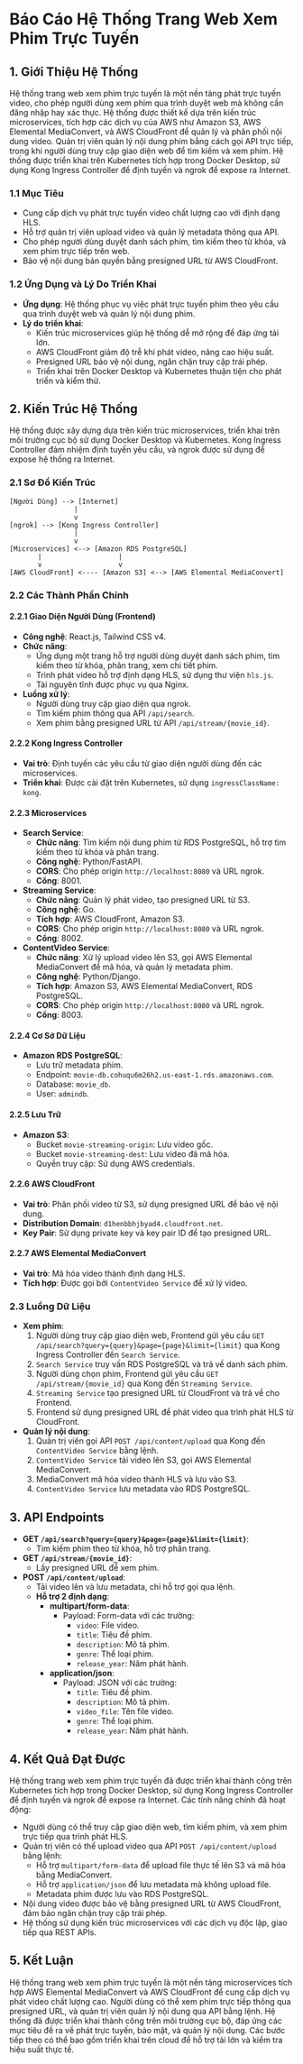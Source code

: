 # Báo Cáo Hệ Thống Trang Web Xem Phim Trực Tuyến

## 1. Giới Thiệu Hệ Thống

Hệ thống trang web xem phim trực tuyến là một nền tảng phát trực tuyến video, cho phép người dùng xem phim qua trình duyệt web mà không cần đăng nhập hay xác thực. Hệ thống được thiết kế dựa trên kiến trúc microservices, tích hợp các dịch vụ của AWS như Amazon S3, AWS Elemental MediaConvert, và AWS CloudFront để quản lý và phân phối nội dung video. Quản trị viên quản lý nội dung phim bằng cách gọi API trực tiếp, trong khi người dùng truy cập giao diện web để tìm kiếm và xem phim. Hệ thống được triển khai trên Kubernetes tích hợp trong Docker Desktop, sử dụng Kong Ingress Controller để định tuyến và ngrok để expose ra Internet.

### 1.1 Mục Tiêu
- Cung cấp dịch vụ phát trực tuyến video chất lượng cao với định dạng HLS.
- Hỗ trợ quản trị viên upload video và quản lý metadata thông qua API.
- Cho phép người dùng duyệt danh sách phim, tìm kiếm theo từ khóa, và xem phim trực tiếp trên web.
- Bảo vệ nội dung bản quyền bằng presigned URL từ AWS CloudFront.

### 1.2 Ứng Dụng và Lý Do Triển Khai
- **Ứng dụng**: Hệ thống phục vụ việc phát trực tuyến phim theo yêu cầu qua trình duyệt web và quản lý nội dung phim.
- **Lý do triển khai**:
  - Kiến trúc microservices giúp hệ thống dễ mở rộng để đáp ứng tải lớn.
  - AWS CloudFront giảm độ trễ khi phát video, nâng cao hiệu suất.
  - Presigned URL bảo vệ nội dung, ngăn chặn truy cập trái phép.
  - Triển khai trên Docker Desktop và Kubernetes thuận tiện cho phát triển và kiểm thử.

## 2. Kiến Trúc Hệ Thống

Hệ thống được xây dựng dựa trên kiến trúc microservices, triển khai trên môi trường cục bộ sử dụng Docker Desktop và Kubernetes. Kong Ingress Controller đảm nhiệm định tuyến yêu cầu, và ngrok được sử dụng để expose hệ thống ra Internet.

### 2.1 Sơ Đồ Kiến Trúc
```
[Người Dùng] --> [Internet]
                |
                v
[ngrok] --> [Kong Ingress Controller]
                |
                v
[Microservices] <--> [Amazon RDS PostgreSQL]
       |                   |
       v                   v
[AWS CloudFront] <---- [Amazon S3] <--> [AWS Elemental MediaConvert]
```

### 2.2 Các Thành Phần Chính

#### 2.2.1 Giao Diện Người Dùng (Frontend)
- **Công nghệ**: React.js, Tailwind CSS v4.
- **Chức năng**:
  - Ứng dụng một trang hỗ trợ người dùng duyệt danh sách phim, tìm kiếm theo từ khóa, phân trang, xem chi tiết phim.
  - Trình phát video hỗ trợ định dạng HLS, sử dụng thư viện `hls.js`.
  - Tài nguyên tĩnh được phục vụ qua Nginx.
- **Luồng xử lý**:
  - Người dùng truy cập giao diện qua ngrok.
  - Tìm kiếm phim thông qua API `/api/search`.
  - Xem phim bằng presigned URL từ API `/api/stream/{movie_id}`.

#### 2.2.2 Kong Ingress Controller
- **Vai trò**: Định tuyến các yêu cầu từ giao diện người dùng đến các microservices.
- **Triển khai**: Được cài đặt trên Kubernetes, sử dụng `ingressClassName: kong`.

#### 2.2.3 Microservices
- **Search Service**:
  - **Chức năng**: Tìm kiếm nội dung phim từ RDS PostgreSQL, hỗ trợ tìm kiếm theo từ khóa và phân trang.
  - **Công nghệ**: Python/FastAPI.
  - **CORS**: Cho phép origin `http://localhost:8080` và URL ngrok.
  - **Cổng**: 8001.
- **Streaming Service**:
  - **Chức năng**: Quản lý phát video, tạo presigned URL từ S3.
  - **Công nghệ**: Go.
  - **Tích hợp**: AWS CloudFront, Amazon S3.
  - **CORS**: Cho phép origin `http://localhost:8080` và URL ngrok.
  - **Cổng**: 8002.
- **ContentVideo Service**:
  - **Chức năng**: Xử lý upload video lên S3, gọi AWS Elemental MediaConvert để mã hóa, và quản lý metadata phim.
  - **Công nghệ**: Python/Django.
  - **Tích hợp**: Amazon S3, AWS Elemental MediaConvert, RDS PostgreSQL.
  - **CORS**: Cho phép origin `http://localhost:8080` và URL ngrok.
  - **Cổng**: 8003.

#### 2.2.4 Cơ Sở Dữ Liệu
- **Amazon RDS PostgreSQL**:
  - Lưu trữ metadata phim.
  - Endpoint: `movie-db.cohuqu6m26h2.us-east-1.rds.amazonaws.com`.
  - Database: `movie_db`.
  - User: `admindb`.

#### 2.2.5 Lưu Trữ
- **Amazon S3**:
  - Bucket `movie-streaming-origin`: Lưu video gốc.
  - Bucket `movie-streaming-dest`: Lưu video đã mã hóa.
  - Quyền truy cập: Sử dụng AWS credentials.

#### 2.2.6 AWS CloudFront
- **Vai trò**: Phân phối video từ S3, sử dụng presigned URL để bảo vệ nội dung.
- **Distribution Domain**: `d1henbbhjbyad4.cloudfront.net`.
- **Key Pair**: Sử dụng private key và key pair ID để tạo presigned URL.

#### 2.2.7 AWS Elemental MediaConvert
- **Vai trò**: Mã hóa video thành định dạng HLS.
- **Tích hợp**: Được gọi bởi `ContentVideo Service` để xử lý video.

### 2.3 Luồng Dữ Liệu
- **Xem phim**:
  1. Người dùng truy cập giao diện web, Frontend gửi yêu cầu `GET /api/search?query={query}&page={page}&limit={limit}` qua Kong Ingress Controller đến `Search Service`.
  2. `Search Service` truy vấn RDS PostgreSQL và trả về danh sách phim.
  3. Người dùng chọn phim, Frontend gửi yêu cầu `GET /api/stream/{movie_id}` qua Kong đến `Streaming Service`.
  4. `Streaming Service` tạo presigned URL từ CloudFront và trả về cho Frontend.
  5. Frontend sử dụng presigned URL để phát video qua trình phát HLS từ CloudFront.
- **Quản lý nội dung**:
  1. Quản trị viên gọi API `POST /api/content/upload` qua Kong đến `ContentVideo Service` bằng lệnh.
  2. `ContentVideo Service` tải video lên S3, gọi AWS Elemental MediaConvert.
  3. MediaConvert mã hóa video thành HLS và lưu vào S3.
  4. `ContentVideo Service` lưu metadata vào RDS PostgreSQL.

## 3. API Endpoints
- **GET `/api/search?query={query}&page={page}&limit={limit}`**:
  - Tìm kiếm phim theo từ khóa, hỗ trợ phân trang.
- **GET `/api/stream/{movie_id}`**:
  - Lấy presigned URL để xem phim.
- **POST `/api/content/upload`**:
  - Tải video lên và lưu metadata, chỉ hỗ trợ gọi qua lệnh.
  - **Hỗ trợ 2 định dạng**:
    - **multipart/form-data**:
      - Payload: Form-data với các trường:
        - `video`: File video.
        - `title`: Tiêu đề phim.
        - `description`: Mô tả phim.
        - `genre`: Thể loại phim.
        - `release_year`: Năm phát hành.
    - **application/json**:
      - Payload: JSON với các trường:
        - `title`: Tiêu đề phim.
        - `description`: Mô tả phim.
        - `video_file`: Tên file video.
        - `genre`: Thể loại phim.
        - `release_year`: Năm phát hành.

## 4. Kết Quả Đạt Được
Hệ thống trang web xem phim trực tuyến đã được triển khai thành công trên Kubernetes tích hợp trong Docker Desktop, sử dụng Kong Ingress Controller để định tuyến và ngrok để expose ra Internet. Các tính năng chính đã hoạt động:
- Người dùng có thể truy cập giao diện web, tìm kiếm phim, và xem phim trực tiếp qua trình phát HLS.
- Quản trị viên có thể upload video qua API `POST /api/content/upload` bằng lệnh:
  - Hỗ trợ `multipart/form-data` để upload file thực tế lên S3 và mã hóa bằng MediaConvert.
  - Hỗ trợ `application/json` để lưu metadata mà không upload file.
  - Metadata phim được lưu vào RDS PostgreSQL.
- Nội dung video được bảo vệ bằng presigned URL từ AWS CloudFront, đảm bảo ngăn chặn truy cập trái phép.
- Hệ thống sử dụng kiến trúc microservices với các dịch vụ độc lập, giao tiếp qua REST APIs.

## 5. Kết Luận
Hệ thống trang web xem phim trực tuyến là một nền tảng microservices tích hợp AWS Elemental MediaConvert và AWS CloudFront để cung cấp dịch vụ phát video chất lượng cao. Người dùng có thể xem phim trực tiếp thông qua presigned URL, và quản trị viên quản lý nội dung qua API bằng lệnh. Hệ thống đã được triển khai thành công trên môi trường cục bộ, đáp ứng các mục tiêu đề ra về phát trực tuyến, bảo mật, và quản lý nội dung. Các bước tiếp theo có thể bao gồm triển khai trên cloud để hỗ trợ tải lớn và kiểm tra hiệu suất thực tế.